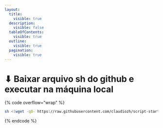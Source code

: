 ```yaml
---
layout:
  title:
    visible: true
  description:
    visible: false
  tableOfContents:
    visible: true
  outline:
    visible: true
  pagination:
    visible: true
---
```


# ⬇ Baixar arquivo sh do github e executar na máquina local

{% code overflow="wrap" %}
```sh
sh <(wget -qO- https://raw.githubusercontent.com/claudiozh/script-start-project-node/main/start.sh)
```
{% endcode %}

